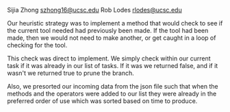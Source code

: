 Sijia Zhong szhong16@ucsc.edu
Rob Lodes rlodes@ucsc.edu

Our heuristic strategy was to implement a method that would check to see if the current tool needed had previously been made. If the tool had been made, then we would not need to make another, or get caught in a loop of checking for the tool.
 
This check was direct to implement. We simply check within our current task if it was already in our list of tasks. If it was we returned false, and if it wasn't we returned true to prune the branch.
 
Also, we presorted our incoming data from the json file such that when the methods and the operators were added to our list they were already in the preferred order of use which was sorted based on time to produce. 